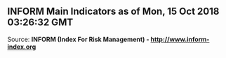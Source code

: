 ## INFORM Main Indicators as of Mon, 15 Oct 2018 03:26:32 GMT

Source: **INFORM (Index For Risk Management) - http://www.inform-index.org**